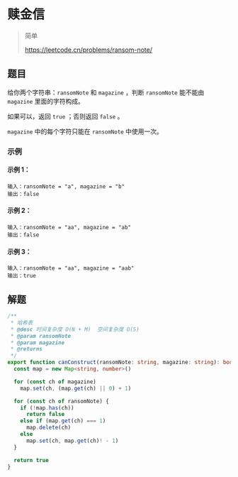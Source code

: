 # 赎金信

> 简单
>
> https://leetcode.cn/problems/ransom-note/

## 题目

给你两个字符串：`ransomNote` 和 `magazine` ，判断 `ransomNote` 能不能由` magazine` 里面的字符构成。

如果可以，返回 `true` ；否则返回 `false` 。

`magazine` 中的每个字符只能在 `ransomNote` 中使用一次。

### 示例

#### 示例 1：

```
输入：ransomNote = "a", magazine = "b"
输出：false
```

#### 示例 2：
```
输入：ransomNote = "aa", magazine = "ab"
输出：false
```

#### 示例 3：

```
输入：ransomNote = "aa", magazine = "aab"
输出：true
```

## 解题

```ts 
/**
 * 哈希表
 * @desc 时间复杂度 O(N + M)  空间复杂度 O(S)
 * @param ransomNote
 * @param magazine
 * @returns
 */
export function canConstruct(ransomNote: string, magazine: string): boolean {
  const map = new Map<string, number>()

  for (const ch of magazine)
    map.set(ch, (map.get(ch) || 0) + 1)

  for (const ch of ransomNote) {
    if (!map.has(ch))
      return false
    else if (map.get(ch) === 1)
      map.delete(ch)
    else
      map.set(ch, map.get(ch)! - 1)
  }

  return true
}
```